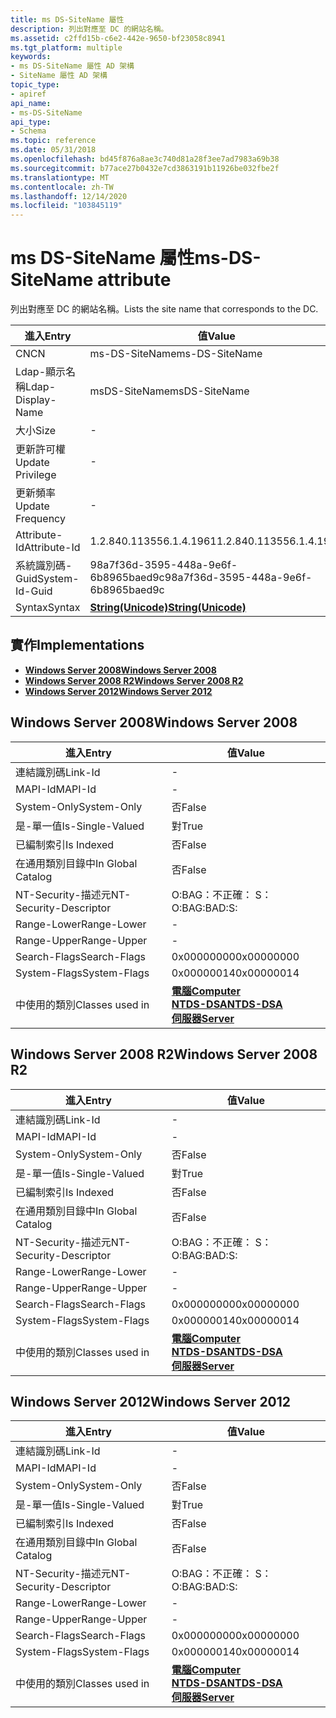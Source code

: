 ```yaml
---
title: ms DS-SiteName 屬性
description: 列出對應至 DC 的網站名稱。
ms.assetid: c2ffd15b-c6e2-442e-9650-bf23058c8941
ms.tgt_platform: multiple
keywords:
- ms DS-SiteName 屬性 AD 架構
- SiteName 屬性 AD 架構
topic_type:
- apiref
api_name:
- ms-DS-SiteName
api_type:
- Schema
ms.topic: reference
ms.date: 05/31/2018
ms.openlocfilehash: bd45f876a8ae3c740d81a28f3ee7ad7983a69b38
ms.sourcegitcommit: b77ace27b0432e7cd3863191b11926be032fbe2f
ms.translationtype: MT
ms.contentlocale: zh-TW
ms.lasthandoff: 12/14/2020
ms.locfileid: "103845119"
---
```

# <a name="ms-ds-sitename-attribute"></a><span data-ttu-id="d2cae-105">ms DS-SiteName 屬性</span><span class="sxs-lookup"><span data-stu-id="d2cae-105">ms-DS-SiteName attribute</span></span>

<span data-ttu-id="d2cae-106">列出對應至 DC 的網站名稱。</span><span class="sxs-lookup"><span data-stu-id="d2cae-106">Lists the site name that corresponds to the DC.</span></span>



| <span data-ttu-id="d2cae-107">進入</span><span class="sxs-lookup"><span data-stu-id="d2cae-107">Entry</span></span> | <span data-ttu-id="d2cae-108">值</span><span class="sxs-lookup"><span data-stu-id="d2cae-108">Value</span></span> |
|-------------------|---------------------------------------------|
| <span data-ttu-id="d2cae-109">CN</span><span class="sxs-lookup"><span data-stu-id="d2cae-109">CN</span></span>                | <span data-ttu-id="d2cae-110">ms-DS-SiteName</span><span class="sxs-lookup"><span data-stu-id="d2cae-110">ms-DS-SiteName</span></span>                              |
| <span data-ttu-id="d2cae-111">Ldap-顯示名稱</span><span class="sxs-lookup"><span data-stu-id="d2cae-111">Ldap-Display-Name</span></span> | <span data-ttu-id="d2cae-112">msDS-SiteName</span><span class="sxs-lookup"><span data-stu-id="d2cae-112">msDS-SiteName</span></span>                               |
| <span data-ttu-id="d2cae-113">大小</span><span class="sxs-lookup"><span data-stu-id="d2cae-113">Size</span></span>              | \-                                          |
| <span data-ttu-id="d2cae-114">更新許可權</span><span class="sxs-lookup"><span data-stu-id="d2cae-114">Update Privilege</span></span>  | \-                                          |
| <span data-ttu-id="d2cae-115">更新頻率</span><span class="sxs-lookup"><span data-stu-id="d2cae-115">Update Frequency</span></span>  | \-                                          |
| <span data-ttu-id="d2cae-116">Attribute-Id</span><span class="sxs-lookup"><span data-stu-id="d2cae-116">Attribute-Id</span></span>      | <span data-ttu-id="d2cae-117">1.2.840.113556.1.4.1961</span><span class="sxs-lookup"><span data-stu-id="d2cae-117">1.2.840.113556.1.4.1961</span></span>                     |
| <span data-ttu-id="d2cae-118">系統識別碼-Guid</span><span class="sxs-lookup"><span data-stu-id="d2cae-118">System-Id-Guid</span></span>    | <span data-ttu-id="d2cae-119">98a7f36d-3595-448a-9e6f-6b8965baed9c</span><span class="sxs-lookup"><span data-stu-id="d2cae-119">98a7f36d-3595-448a-9e6f-6b8965baed9c</span></span>        |
| <span data-ttu-id="d2cae-120">Syntax</span><span class="sxs-lookup"><span data-stu-id="d2cae-120">Syntax</span></span>            | [<span data-ttu-id="d2cae-121">**String(Unicode)**</span><span class="sxs-lookup"><span data-stu-id="d2cae-121">**String(Unicode)**</span></span>](s-string-unicode.md) |



## <a name="implementations"></a><span data-ttu-id="d2cae-122">實作</span><span class="sxs-lookup"><span data-stu-id="d2cae-122">Implementations</span></span>

-   [<span data-ttu-id="d2cae-123">**Windows Server 2008**</span><span class="sxs-lookup"><span data-stu-id="d2cae-123">**Windows Server 2008**</span></span>](#windows-server-2008)
-   [<span data-ttu-id="d2cae-124">**Windows Server 2008 R2**</span><span class="sxs-lookup"><span data-stu-id="d2cae-124">**Windows Server 2008 R2**</span></span>](#windows-server-2008-r2)
-   [<span data-ttu-id="d2cae-125">**Windows Server 2012**</span><span class="sxs-lookup"><span data-stu-id="d2cae-125">**Windows Server 2012**</span></span>](#windows-server-2012)

## <a name="windows-server-2008"></a><span data-ttu-id="d2cae-126">Windows Server 2008</span><span class="sxs-lookup"><span data-stu-id="d2cae-126">Windows Server 2008</span></span>



| <span data-ttu-id="d2cae-127">進入</span><span class="sxs-lookup"><span data-stu-id="d2cae-127">Entry</span></span> | <span data-ttu-id="d2cae-128">值</span><span class="sxs-lookup"><span data-stu-id="d2cae-128">Value</span></span> |
|------------------------|--------------------------------------------------------------------------------------------------------------------------|
| <span data-ttu-id="d2cae-129">連結識別碼</span><span class="sxs-lookup"><span data-stu-id="d2cae-129">Link-Id</span></span>                | \-                                                                                                                       |
| <span data-ttu-id="d2cae-130">MAPI-Id</span><span class="sxs-lookup"><span data-stu-id="d2cae-130">MAPI-Id</span></span>                | \-                                                                                                                       |
| <span data-ttu-id="d2cae-131">System-Only</span><span class="sxs-lookup"><span data-stu-id="d2cae-131">System-Only</span></span>            | <span data-ttu-id="d2cae-132">否</span><span class="sxs-lookup"><span data-stu-id="d2cae-132">False</span></span>                                                                                                                    |
| <span data-ttu-id="d2cae-133">是-單一值</span><span class="sxs-lookup"><span data-stu-id="d2cae-133">Is-Single-Valued</span></span>       | <span data-ttu-id="d2cae-134">對</span><span class="sxs-lookup"><span data-stu-id="d2cae-134">True</span></span>                                                                                                                     |
| <span data-ttu-id="d2cae-135">已編制索引</span><span class="sxs-lookup"><span data-stu-id="d2cae-135">Is Indexed</span></span>             | <span data-ttu-id="d2cae-136">否</span><span class="sxs-lookup"><span data-stu-id="d2cae-136">False</span></span>                                                                                                                    |
| <span data-ttu-id="d2cae-137">在通用類別目錄中</span><span class="sxs-lookup"><span data-stu-id="d2cae-137">In Global Catalog</span></span>      | <span data-ttu-id="d2cae-138">否</span><span class="sxs-lookup"><span data-stu-id="d2cae-138">False</span></span>                                                                                                                    |
| <span data-ttu-id="d2cae-139">NT-Security-描述元</span><span class="sxs-lookup"><span data-stu-id="d2cae-139">NT-Security-Descriptor</span></span> | <span data-ttu-id="d2cae-140">O:BAG：不正確： S：</span><span class="sxs-lookup"><span data-stu-id="d2cae-140">O:BAG:BAD:S:</span></span>                                                                                                             |
| <span data-ttu-id="d2cae-141">Range-Lower</span><span class="sxs-lookup"><span data-stu-id="d2cae-141">Range-Lower</span></span>            | \-                                                                                                                       |
| <span data-ttu-id="d2cae-142">Range-Upper</span><span class="sxs-lookup"><span data-stu-id="d2cae-142">Range-Upper</span></span>            | \-                                                                                                                       |
| <span data-ttu-id="d2cae-143">Search-Flags</span><span class="sxs-lookup"><span data-stu-id="d2cae-143">Search-Flags</span></span>           | <span data-ttu-id="d2cae-144">0x00000000</span><span class="sxs-lookup"><span data-stu-id="d2cae-144">0x00000000</span></span>                                                                                                               |
| <span data-ttu-id="d2cae-145">System-Flags</span><span class="sxs-lookup"><span data-stu-id="d2cae-145">System-Flags</span></span>           | <span data-ttu-id="d2cae-146">0x00000014</span><span class="sxs-lookup"><span data-stu-id="d2cae-146">0x00000014</span></span>                                                                                                               |
| <span data-ttu-id="d2cae-147">中使用的類別</span><span class="sxs-lookup"><span data-stu-id="d2cae-147">Classes used in</span></span>        | [<span data-ttu-id="d2cae-148">**電腦**</span><span class="sxs-lookup"><span data-stu-id="d2cae-148">**Computer**</span></span>](c-computer.md)<br/> [<span data-ttu-id="d2cae-149">**NTDS-DSA**</span><span class="sxs-lookup"><span data-stu-id="d2cae-149">**NTDS-DSA**</span></span>](c-ntdsdsa.md)<br/> [<span data-ttu-id="d2cae-150">**伺服器**</span><span class="sxs-lookup"><span data-stu-id="d2cae-150">**Server**</span></span>](c-server.md)<br/> |



## <a name="windows-server-2008-r2"></a><span data-ttu-id="d2cae-151">Windows Server 2008 R2</span><span class="sxs-lookup"><span data-stu-id="d2cae-151">Windows Server 2008 R2</span></span>



| <span data-ttu-id="d2cae-152">進入</span><span class="sxs-lookup"><span data-stu-id="d2cae-152">Entry</span></span> | <span data-ttu-id="d2cae-153">值</span><span class="sxs-lookup"><span data-stu-id="d2cae-153">Value</span></span> |
|------------------------|--------------------------------------------------------------------------------------------------------------------------|
| <span data-ttu-id="d2cae-154">連結識別碼</span><span class="sxs-lookup"><span data-stu-id="d2cae-154">Link-Id</span></span>                | \-                                                                                                                       |
| <span data-ttu-id="d2cae-155">MAPI-Id</span><span class="sxs-lookup"><span data-stu-id="d2cae-155">MAPI-Id</span></span>                | \-                                                                                                                       |
| <span data-ttu-id="d2cae-156">System-Only</span><span class="sxs-lookup"><span data-stu-id="d2cae-156">System-Only</span></span>            | <span data-ttu-id="d2cae-157">否</span><span class="sxs-lookup"><span data-stu-id="d2cae-157">False</span></span>                                                                                                                    |
| <span data-ttu-id="d2cae-158">是-單一值</span><span class="sxs-lookup"><span data-stu-id="d2cae-158">Is-Single-Valued</span></span>       | <span data-ttu-id="d2cae-159">對</span><span class="sxs-lookup"><span data-stu-id="d2cae-159">True</span></span>                                                                                                                     |
| <span data-ttu-id="d2cae-160">已編制索引</span><span class="sxs-lookup"><span data-stu-id="d2cae-160">Is Indexed</span></span>             | <span data-ttu-id="d2cae-161">否</span><span class="sxs-lookup"><span data-stu-id="d2cae-161">False</span></span>                                                                                                                    |
| <span data-ttu-id="d2cae-162">在通用類別目錄中</span><span class="sxs-lookup"><span data-stu-id="d2cae-162">In Global Catalog</span></span>      | <span data-ttu-id="d2cae-163">否</span><span class="sxs-lookup"><span data-stu-id="d2cae-163">False</span></span>                                                                                                                    |
| <span data-ttu-id="d2cae-164">NT-Security-描述元</span><span class="sxs-lookup"><span data-stu-id="d2cae-164">NT-Security-Descriptor</span></span> | <span data-ttu-id="d2cae-165">O:BAG：不正確： S：</span><span class="sxs-lookup"><span data-stu-id="d2cae-165">O:BAG:BAD:S:</span></span>                                                                                                             |
| <span data-ttu-id="d2cae-166">Range-Lower</span><span class="sxs-lookup"><span data-stu-id="d2cae-166">Range-Lower</span></span>            | \-                                                                                                                       |
| <span data-ttu-id="d2cae-167">Range-Upper</span><span class="sxs-lookup"><span data-stu-id="d2cae-167">Range-Upper</span></span>            | \-                                                                                                                       |
| <span data-ttu-id="d2cae-168">Search-Flags</span><span class="sxs-lookup"><span data-stu-id="d2cae-168">Search-Flags</span></span>           | <span data-ttu-id="d2cae-169">0x00000000</span><span class="sxs-lookup"><span data-stu-id="d2cae-169">0x00000000</span></span>                                                                                                               |
| <span data-ttu-id="d2cae-170">System-Flags</span><span class="sxs-lookup"><span data-stu-id="d2cae-170">System-Flags</span></span>           | <span data-ttu-id="d2cae-171">0x00000014</span><span class="sxs-lookup"><span data-stu-id="d2cae-171">0x00000014</span></span>                                                                                                               |
| <span data-ttu-id="d2cae-172">中使用的類別</span><span class="sxs-lookup"><span data-stu-id="d2cae-172">Classes used in</span></span>        | [<span data-ttu-id="d2cae-173">**電腦**</span><span class="sxs-lookup"><span data-stu-id="d2cae-173">**Computer**</span></span>](c-computer.md)<br/> [<span data-ttu-id="d2cae-174">**NTDS-DSA**</span><span class="sxs-lookup"><span data-stu-id="d2cae-174">**NTDS-DSA**</span></span>](c-ntdsdsa.md)<br/> [<span data-ttu-id="d2cae-175">**伺服器**</span><span class="sxs-lookup"><span data-stu-id="d2cae-175">**Server**</span></span>](c-server.md)<br/> |



## <a name="windows-server-2012"></a><span data-ttu-id="d2cae-176">Windows Server 2012</span><span class="sxs-lookup"><span data-stu-id="d2cae-176">Windows Server 2012</span></span>



| <span data-ttu-id="d2cae-177">進入</span><span class="sxs-lookup"><span data-stu-id="d2cae-177">Entry</span></span> | <span data-ttu-id="d2cae-178">值</span><span class="sxs-lookup"><span data-stu-id="d2cae-178">Value</span></span> |
|------------------------|--------------------------------------------------------------------------------------------------------------------------|
| <span data-ttu-id="d2cae-179">連結識別碼</span><span class="sxs-lookup"><span data-stu-id="d2cae-179">Link-Id</span></span>                | \-                                                                                                                       |
| <span data-ttu-id="d2cae-180">MAPI-Id</span><span class="sxs-lookup"><span data-stu-id="d2cae-180">MAPI-Id</span></span>                | \-                                                                                                                       |
| <span data-ttu-id="d2cae-181">System-Only</span><span class="sxs-lookup"><span data-stu-id="d2cae-181">System-Only</span></span>            | <span data-ttu-id="d2cae-182">否</span><span class="sxs-lookup"><span data-stu-id="d2cae-182">False</span></span>                                                                                                                    |
| <span data-ttu-id="d2cae-183">是-單一值</span><span class="sxs-lookup"><span data-stu-id="d2cae-183">Is-Single-Valued</span></span>       | <span data-ttu-id="d2cae-184">對</span><span class="sxs-lookup"><span data-stu-id="d2cae-184">True</span></span>                                                                                                                     |
| <span data-ttu-id="d2cae-185">已編制索引</span><span class="sxs-lookup"><span data-stu-id="d2cae-185">Is Indexed</span></span>             | <span data-ttu-id="d2cae-186">否</span><span class="sxs-lookup"><span data-stu-id="d2cae-186">False</span></span>                                                                                                                    |
| <span data-ttu-id="d2cae-187">在通用類別目錄中</span><span class="sxs-lookup"><span data-stu-id="d2cae-187">In Global Catalog</span></span>      | <span data-ttu-id="d2cae-188">否</span><span class="sxs-lookup"><span data-stu-id="d2cae-188">False</span></span>                                                                                                                    |
| <span data-ttu-id="d2cae-189">NT-Security-描述元</span><span class="sxs-lookup"><span data-stu-id="d2cae-189">NT-Security-Descriptor</span></span> | <span data-ttu-id="d2cae-190">O:BAG：不正確： S：</span><span class="sxs-lookup"><span data-stu-id="d2cae-190">O:BAG:BAD:S:</span></span>                                                                                                             |
| <span data-ttu-id="d2cae-191">Range-Lower</span><span class="sxs-lookup"><span data-stu-id="d2cae-191">Range-Lower</span></span>            | \-                                                                                                                       |
| <span data-ttu-id="d2cae-192">Range-Upper</span><span class="sxs-lookup"><span data-stu-id="d2cae-192">Range-Upper</span></span>            | \-                                                                                                                       |
| <span data-ttu-id="d2cae-193">Search-Flags</span><span class="sxs-lookup"><span data-stu-id="d2cae-193">Search-Flags</span></span>           | <span data-ttu-id="d2cae-194">0x00000000</span><span class="sxs-lookup"><span data-stu-id="d2cae-194">0x00000000</span></span>                                                                                                               |
| <span data-ttu-id="d2cae-195">System-Flags</span><span class="sxs-lookup"><span data-stu-id="d2cae-195">System-Flags</span></span>           | <span data-ttu-id="d2cae-196">0x00000014</span><span class="sxs-lookup"><span data-stu-id="d2cae-196">0x00000014</span></span>                                                                                                               |
| <span data-ttu-id="d2cae-197">中使用的類別</span><span class="sxs-lookup"><span data-stu-id="d2cae-197">Classes used in</span></span>        | [<span data-ttu-id="d2cae-198">**電腦**</span><span class="sxs-lookup"><span data-stu-id="d2cae-198">**Computer**</span></span>](c-computer.md)<br/> [<span data-ttu-id="d2cae-199">**NTDS-DSA**</span><span class="sxs-lookup"><span data-stu-id="d2cae-199">**NTDS-DSA**</span></span>](c-ntdsdsa.md)<br/> [<span data-ttu-id="d2cae-200">**伺服器**</span><span class="sxs-lookup"><span data-stu-id="d2cae-200">**Server**</span></span>](c-server.md)<br/> |



 

 





